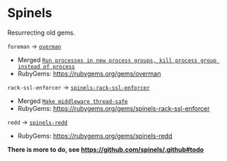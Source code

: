 # Spinels

Resurrecting old gems.

`foreman` → [`overman`](https://github.com/spinels/overman)

* Merged [`Run processes in new process groups, kill process group instead of process`](https://github.com/spinels/overman/pull/1)
* RubyGems: https://rubygems.org/gems/overman

`rack-ssl-enforcer` → [`spinels-rack-ssl-enforcer`](https://github.com/spinels/rack-ssl-enforcer)

* Merged [`Make middleware thread-safe`](https://github.com/spinels/rack-ssl-enforcer/pull/2)
* RubyGems: https://rubygems.org/gems/spinels-rack-ssl-enforcer

`redd` → [`spinels-redd`](https://github.com/spinels/redd)

* RubyGems: https://rubygems.org/gems/spinels-redd


**There is more to do, see https://github.com/spinels/.github#todo**
